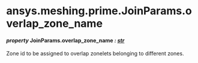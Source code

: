 # ansys.meshing.prime.JoinParams.overlap_zone_name

<a id="ansys.meshing.prime.JoinParams.overlap_zone_name"></a>

#### *property* JoinParams.overlap_zone_name *: [str](https://docs.python.org/3.11/library/stdtypes.html#str)*

Zone id to be assigned to overlap zonelets belonging to different zones.

<!-- !! processed by numpydoc !! -->
